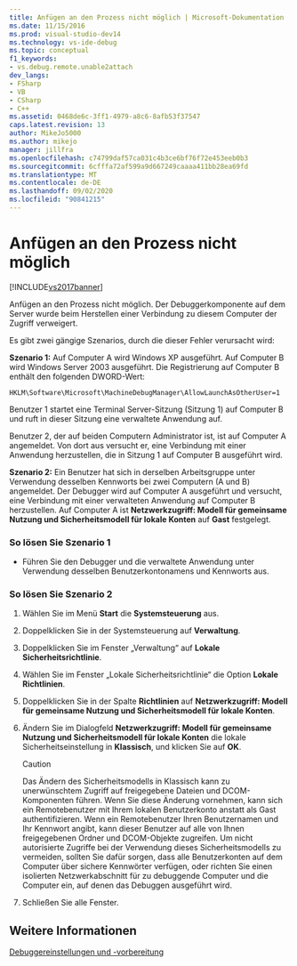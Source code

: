 ```yaml
---
title: Anfügen an den Prozess nicht möglich | Microsoft-Dokumentation
ms.date: 11/15/2016
ms.prod: visual-studio-dev14
ms.technology: vs-ide-debug
ms.topic: conceptual
f1_keywords:
- vs.debug.remote.unable2attach
dev_langs:
- FSharp
- VB
- CSharp
- C++
ms.assetid: 0468de6c-3ff1-4979-a8c6-8afb53f37547
caps.latest.revision: 13
author: MikeJo5000
ms.author: mikejo
manager: jillfra
ms.openlocfilehash: c74799daf57ca031c4b3ce6bf76f72e453eeb0b3
ms.sourcegitcommit: 6cfffa72af599a9d667249caaaa411bb28ea69fd
ms.translationtype: MT
ms.contentlocale: de-DE
ms.lasthandoff: 09/02/2020
ms.locfileid: "90841215"
---
```

# <a name="unable-to-attach-to-the-process"></a>Anfügen an den Prozess nicht möglich
[!INCLUDE[vs2017banner](../includes/vs2017banner.md)]

Anfügen an den Prozess nicht möglich. Der Debuggerkomponente auf dem Server wurde beim Herstellen einer Verbindung zu diesem Computer der Zugriff verweigert.  
  
 Es gibt zwei gängige Szenarios, durch die dieser Fehler verursacht wird:  
  
 **Szenario 1:** Auf Computer A wird Windows XP ausgeführt. Auf Computer B wird Windows Server 2003 ausgeführt. Die Registrierung auf Computer B enthält den folgenden DWORD-Wert:  
  
 `HKLM\Software\Microsoft\MachineDebugManager\AllowLaunchAsOtherUser=1`  
  
 Benutzer 1 startet eine Terminal Server-Sitzung (Sitzung 1) auf Computer B und ruft in dieser Sitzung eine verwaltete Anwendung auf.  
  
 Benutzer 2, der auf beiden Computern Administrator ist, ist auf Computer A angemeldet. Von dort aus versucht er, eine Verbindung mit einer Anwendung herzustellen, die in Sitzung 1 auf Computer B ausgeführt wird.  
  
 **Szenario 2:** Ein Benutzer hat sich in derselben Arbeitsgruppe unter Verwendung desselben Kennworts bei zwei Computern (A und B) angemeldet. Der Debugger wird auf Computer A ausgeführt und versucht, eine Verbindung mit einer verwalteten Anwendung auf Computer B herzustellen. Auf Computer A ist **Netzwerkzugriff: Modell für gemeinsame Nutzung und Sicherheitsmodell für lokale Konten** auf **Gast** festgelegt.  
  
### <a name="to-solve-scenario-1"></a>So lösen Sie Szenario 1  
  
- Führen Sie den Debugger und die verwaltete Anwendung unter Verwendung desselben Benutzerkontonamens und Kennworts aus.  
  
### <a name="to-solve-scenario-2"></a>So lösen Sie Szenario 2  
  
1. Wählen Sie im Menü **Start** die **Systemsteuerung** aus.  
  
2. Doppelklicken Sie in der Systemsteuerung auf **Verwaltung**.  
  
3. Doppelklicken Sie im Fenster „Verwaltung“ auf **Lokale Sicherheitsrichtlinie**.  
  
4. Wählen Sie im Fenster „Lokale Sicherheitsrichtlinie“ die Option **Lokale Richtlinien**.  
  
5. Doppelklicken Sie in der Spalte **Richtlinien** auf **Netzwerkzugriff: Modell für gemeinsame Nutzung und Sicherheitsmodell für lokale Konten**.  
  
6. Ändern Sie im Dialogfeld **Netzwerkzugriff: Modell für gemeinsame Nutzung und Sicherheitsmodell für lokale Konten** die lokale Sicherheitseinstellung in **Klassisch**, und klicken Sie auf **OK**.  
  
    > [!CAUTION]
    > Das Ändern des Sicherheitsmodells in Klassisch kann zu unerwünschtem Zugriff auf freigegebene Dateien und DCOM-Komponenten führen. Wenn Sie diese Änderung vornehmen, kann sich ein Remotebenutzer mit Ihrem lokalen Benutzerkonto anstatt als Gast authentifizieren. Wenn ein Remotebenutzer Ihren Benutzernamen und Ihr Kennwort angibt, kann dieser Benutzer auf alle von Ihnen freigegebenen Ordner und DCOM-Objekte zugreifen. Um nicht autorisierte Zugriffe bei der Verwendung dieses Sicherheitsmodells zu vermeiden, sollten Sie dafür sorgen, dass alle Benutzerkonten auf dem Computer über sichere Kennwörter verfügen, oder richten Sie einen isolierten Netzwerkabschnitt für zu debuggende Computer und die Computer ein, auf denen das Debuggen ausgeführt wird.  
  
7. Schließen Sie alle Fenster.  
  
## <a name="see-also"></a>Weitere Informationen  
 [Debuggereinstellungen und -vorbereitung](../debugger/debugger-settings-and-preparation.md)
